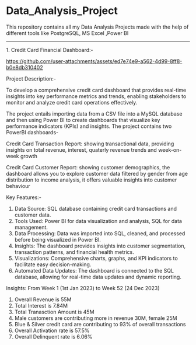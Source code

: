 # Data_Analysis_Project
This repository contains all my Data Analysis Projects made with the help of different tools like PostgreSQL, MS Excel ,Power BI
<hr/> 
1. Credit Card Financial Dashboard:-

https://github.com/user-attachments/assets/ed7e74e9-a562-4d99-8ff8-b0e8db310402

Project Description:-

To develop a comprehensive credit card dashboard that provides real-time insights into key performance metrics and trends, enabling stakeholders to monitor and analyze credit card operations effectively.

The project entails importing data from a CSV file into a MySQL database and then using Power BI to create dashboards that visualize key performance indicators (KPIs) and insights. The project contains two PowerBI dashboards-

Credit Card Transaction Report: showing transactional data, providing insights on total revenue, interest, quaterly revenue trends and week-on-week growth

Credit Card Customer Report: showing customer demographics, the dashboard allows you to explore customer data filtered by gender from age distribution to income analysis, it offers valuable insights into customer behaviour

Key Features:-

1. Data Source: SQL database containing credit card transactions and customer data.
2. Tools Used: Power BI for data visualization and analysis, SQL for data management.
3. Data Processing: Data was imported into SQL, cleaned, and processed before being visualized in Power BI.
4. Insights: The dashboard provides insights into customer segmentation, transaction patterns, and financial health metrics.
5. Visualizations: Comprehensive charts, graphs, and KPI indicators to facilitate easy decision-making.
6. Automated Data Updates: The dashboard is connected to the SQL database, allowing for real-time data updates and dynamic reporting.

Insights:
From Week 1 (1st Jan 2023) to Week 52 (24 Dec 2023)

1. Overall Revenue is 55M
2. Total Interest is 7.84M
3. Total Tranasction Amount is 45M
4. Male customers are contributing more in revenue 30M, female 25M
5. Blue & Silver credit card are contributing to 93% of overall transactions
6. Overall Activation rate is 57.5%
7. Overall Delinquent rate is 6.06%
